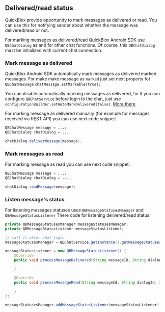 <span id="Delivered_read_status" class="on_page_navigation"></span>
## Delivered/read status
QuickBlox provide opportunity to mark messages as delivered or read. You can use this for notifying sender about whether the message was delivered/read or not.

For marking messages as delivered/read QuickBlox Android SDK use ```QBChatDialog``` as and for other chat functions.
Of course, this ```QBChatDialog``` mast be initialized with current chat connection.

<span id="Mark_message_as_delivered" class="on_page_navigation"></span>
### Mark message as delivered

QuickBlox Android SDK automatically mark messages as delivered marked messages. For make make message as ```marked``` 
just set next property fot ```QBChatMessage``` ```chatMessage.setMarkable(true)```;

You can disable automatically marking messages as delivered, for it you can 
configure ```QBChatService``` before login to the chat, just use ```configurationBuilder.setAutoMarkDelivered(false)```. [More there]().

For marking message as delivered manually (for example for messages received via REST API) you can use next code snippet:
```java
QBChatMessage message = ...;
QBChatDialog chatDialog = ...;

chatDialog.deliverMessage(message);
```

<span id="Mark_message_as_read" class="on_page_navigation"></span>
### Mark messages as read

For marking message as read you can use next code snippet:
```java
QBChatMessage message = ...;
QBChatDialog chatDialog = ...;

chatDialog.readMessage(message);
```

<span id="Listen_message_s_status" class="on_page_navigation"></span>
### Listen message's status
For listening messages statuses uses ```QBMessageStatusesManager``` and ```QBMessageStatusListener``` 
There code for listening delivered/read status:
```java
private QBMessageStatusesManager messageStatusesManager;
private QBMessageStatusListener messageStatusListener;

// call it after chat login
messageStatusesManager = QBChatService.getInstance().getMessageStatusesManager();

messageStatusListener = new QBMessageStatusListener() {
    @Override
    public void processMessageDelivered(String messageId, String dialogId, Integer userId) {

    }

    @Override
    public void processMessageRead(String messageId, String dialogId, Integer userId) {
    
    }
};

messageStatusesManager.addMessageStatusListener(messageStatusListener);
```